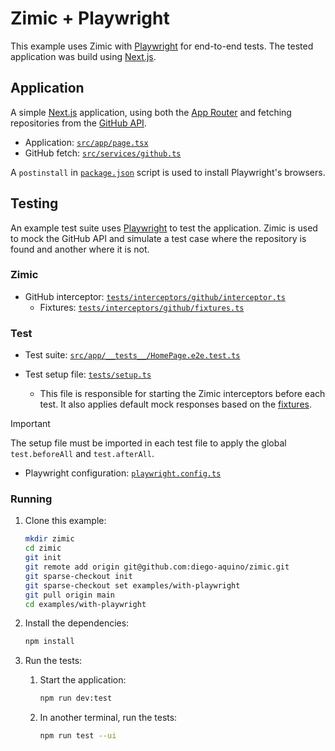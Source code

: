 <h1>
  Zimic + Playwright
</h2>

This example uses Zimic with [Playwright](https://playwright.dev) for end-to-end tests. The tested application was build
using [Next.js](https://nextjs.org).

## Application

A simple [Next.js](https://nextjs.org) application, using both the [App Router](https://nextjs.org/docs/app) and
fetching repositories from the [GitHub API](https://docs.github.com/en/rest).

- Application: [`src/app/page.tsx`](./src/app/page.tsx)
- GitHub fetch: [`src/services/github.ts`](./src/services/github.ts)

A `postinstall` in [`package.json`](./package.json) script is used to install Playwright's browsers.

## Testing

An example test suite uses [Playwright](https://playwright.dev) to test the application. Zimic is used to mock the
GitHub API and simulate a test case where the repository is found and another where it is not.

### Zimic

- GitHub interceptor: [`tests/interceptors/github/interceptor.ts`](./tests/interceptors/github/interceptor.ts)
  - Fixtures: [`tests/interceptors/github/fixtures.ts`](./tests/interceptors/github/fixtures.ts)

### Test

- Test suite: [`src/app/__tests__/HomePage.e2e.test.ts`](./src/app/__tests__/HomePage.e2e.test.ts)

- Test setup file: [`tests/setup.ts`](./tests/setup.ts)
  - This file is responsible for starting the Zimic interceptors before each test. It also applies default mock
    responses based on the [fixtures](./tests/interceptors/github/interceptor.ts).

> [!IMPORTANT]
>
> The setup file must be imported in each test file to apply the global `test.beforeAll` and `test.afterAll`.

- Playwright configuration: [`playwright.config.ts`](./playwright.config.ts)

### Running

1. Clone this example:

   ```bash
   mkdir zimic
   cd zimic
   git init
   git remote add origin git@github.com:diego-aquino/zimic.git
   git sparse-checkout init
   git sparse-checkout set examples/with-playwright
   git pull origin main
   cd examples/with-playwright
   ```

2. Install the dependencies:

   ```bash
   npm install
   ```

3. Run the tests:

   1. Start the application:

      ```bash
      npm run dev:test
      ```

   2. In another terminal, run the tests:

      ```bash
      npm run test --ui
      ```
